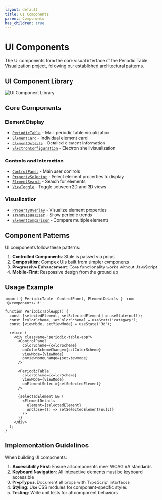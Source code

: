 ```yaml
---
layout: default
title: UI Components
parent: Components
has_children: true
---
```


# UI Components

The UI components form the core visual interface of the Periodic Table Visualization project, following our established architectural patterns.

## UI Component Library

![UI Component Library](../../assets/diagrams/ui-component-overview.png)

## Core Components

### Element Display

- [`PeriodicTable`](./PeriodicTable) - Main periodic table visualization
- [`ElementCard`](./ElementCard) - Individual element card
- [`ElementDetails`](./ElementDetails) - Detailed element information
- [`ElectronConfiguration`](./ElectronConfiguration) - Electron shell visualization

### Controls and Interaction

- [`ControlPanel`](./ControlPanel) - Main user controls
- [`PropertySelector`](./PropertySelector) - Select element properties to display
- [`ElementSearch`](./ElementSearch) - Search for elements
- [`ViewToggle`](./ViewToggle) - Toggle between 2D and 3D views

### Visualization

- [`PropertyOverlay`](./PropertyOverlay) - Visualize element properties
- [`TrendVisualizer`](./TrendVisualizer) - Show periodic trends
- [`ElementComparison`](./ElementComparison) - Compare multiple elements

## Component Patterns

UI components follow these patterns:

1. **Controlled Components**: State is passed via props
2. **Composition**: Complex UIs built from simpler components
3. **Progressive Enhancement**: Core functionality works without JavaScript
4. **Mobile-First**: Responsive design from the ground up

## Usage Example

```tsx
import { PeriodicTable, ControlPanel, ElementDetails } from '@/components/ui';

function PeriodicTableApp() {
  const [selectedElement, setSelectedElement] = useState(null);
  const [colorScheme, setColorScheme] = useState('category');
  const [viewMode, setViewMode] = useState('3d');
  
  return (
    <div className="periodic-table-app">
      <ControlPanel
        colorScheme={colorScheme}
        onColorSchemeChange={setColorScheme}
        viewMode={viewMode}
        onViewModeChange={setViewMode}
      />
      
      <PeriodicTable
        colorScheme={colorScheme}
        viewMode={viewMode}
        onElementSelect={setSelectedElement}
      />
      
      {selectedElement && (
        <ElementDetails
          element={selectedElement}
          onClose={() => setSelectedElement(null)}
        />
      )}
    </div>
  );
}
```

## Implementation Guidelines

When building UI components:

1. **Accessibility First**: Ensure all components meet WCAG AA standards
2. **Keyboard Navigation**: All interactive elements must be keyboard accessible
3. **PropTypes**: Document all props with TypeScript interfaces
4. **Styling**: Use CSS modules for component-specific styles
5. **Testing**: Write unit tests for all component behaviors
